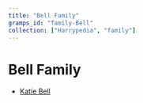 ```yaml
---
title: "Bell Family"
gramps_id: "family-Bell"
collection: ["Harrypedia", "family"]
---
```


# Bell Family

- [Katie Bell](/Harrypedia/people/Bell/Katie/)

